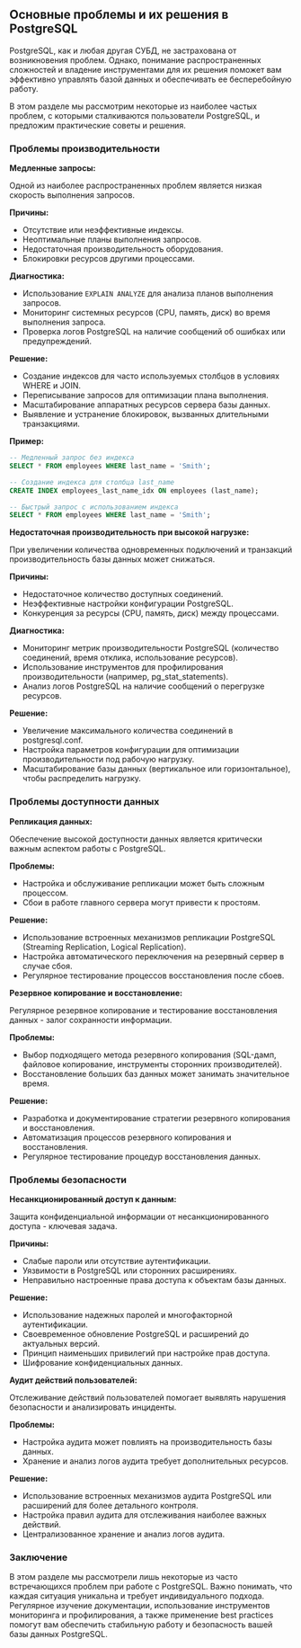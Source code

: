 ## Основные проблемы и их решения в PostgreSQL

PostgreSQL, как и любая другая СУБД, не застрахована от возникновения проблем. Однако, понимание распространенных сложностей и владение инструментами для их решения поможет вам эффективно управлять базой данных и обеспечивать ее бесперебойную работу. 

В этом разделе мы рассмотрим некоторые из наиболее частых проблем, с которыми сталкиваются пользователи PostgreSQL, и предложим практические советы и решения.

### Проблемы производительности

**Медленные запросы:**

Одной из наиболее распространенных проблем является низкая скорость выполнения запросов. 

**Причины:**

* Отсутствие или неэффективные индексы.
* Неоптимальные планы выполнения запросов.
* Недостаточная производительность оборудования.
* Блокировки ресурсов другими процессами.

**Диагностика:**

* Использование `EXPLAIN ANALYZE` для анализа планов выполнения запросов. 
* Мониторинг системных ресурсов (CPU, память, диск) во время выполнения запроса.
* Проверка логов PostgreSQL на наличие сообщений об ошибках или предупреждений.

**Решение:**

* Создание индексов для часто используемых столбцов в условиях WHERE и JOIN.
* Переписывание запросов для оптимизации плана выполнения. 
* Масштабирование аппаратных ресурсов сервера базы данных.
* Выявление и устранение блокировок, вызванных длительными транзакциями.

**Пример:**

```sql
-- Медленный запрос без индекса
SELECT * FROM employees WHERE last_name = 'Smith';
```

```sql
-- Создание индекса для столбца last_name
CREATE INDEX employees_last_name_idx ON employees (last_name);
```

```sql
-- Быстрый запрос с использованием индекса
SELECT * FROM employees WHERE last_name = 'Smith';
```

**Недостаточная производительность при высокой нагрузке:**

При увеличении количества одновременных подключений и транзакций производительность базы данных может снижаться.

**Причины:**

* Недостаточное количество доступных соединений.
* Неэффективные настройки конфигурации PostgreSQL.
* Конкуренция за ресурсы (CPU, память, диск) между процессами.

**Диагностика:**

* Мониторинг метрик производительности PostgreSQL (количество соединений, время отклика, использование ресурсов).
* Использование инструментов для профилирования производительности (например, pg_stat_statements).
* Анализ логов PostgreSQL на наличие сообщений о перегрузке ресурсов.

**Решение:**

* Увеличение максимального количества соединений в postgresql.conf.
* Настройка параметров конфигурации для оптимизации производительности под рабочую нагрузку. 
* Масштабирование базы данных (вертикальное или горизонтальное), чтобы распределить нагрузку.

### Проблемы доступности данных

**Репликация данных:**

Обеспечение высокой доступности данных является критически важным аспектом работы с PostgreSQL.

**Проблемы:**

* Настройка и обслуживание репликации может быть сложным процессом.
* Сбои в работе главного сервера могут привести к простоям.

**Решение:**

* Использование встроенных механизмов репликации PostgreSQL (Streaming Replication, Logical Replication).
* Настройка автоматического переключения на резервный сервер в случае сбоя.
* Регулярное тестирование процессов восстановления после сбоев.

**Резервное копирование и восстановление:**

Регулярное резервное копирование и тестирование восстановления данных - залог сохранности информации.

**Проблемы:**

* Выбор подходящего метода резервного копирования (SQL-дамп, файловое копирование, инструменты сторонних производителей).
* Восстановление больших баз данных может занимать значительное время.

**Решение:**

* Разработка и документирование стратегии резервного копирования и восстановления.
* Автоматизация процессов резервного копирования и восстановления.
* Регулярное тестирование процедур восстановления данных.

### Проблемы безопасности

**Несанкционированный доступ к данным:**

Защита конфиденциальной информации от несанкционированного доступа -  ключевая задача.

**Причины:**

* Слабые пароли или отсутствие аутентификации.
* Уязвимости в PostgreSQL или сторонних расширениях.
* Неправильно настроенные права доступа к объектам базы данных.

**Решение:**

* Использование надежных паролей и многофакторной аутентификации.
* Своевременное обновление PostgreSQL и расширений до актуальных версий.
* Принцип наименьших привилегий при настройке прав доступа.
* Шифрование конфиденциальных данных.

**Аудит действий пользователей:**

Отслеживание действий пользователей помогает выявлять нарушения безопасности и анализировать инциденты.

**Проблемы:**

* Настройка аудита может повлиять на производительность базы данных.
* Хранение и анализ логов аудита требует дополнительных ресурсов.

**Решение:**

* Использование встроенных механизмов аудита PostgreSQL или расширений для более детального контроля.
* Настройка правил аудита для отслеживания наиболее важных действий.
* Централизованное хранение и анализ логов аудита.

### Заключение

В этом разделе мы рассмотрели лишь некоторые из часто встречающихся проблем при работе с PostgreSQL. Важно понимать, что каждая ситуация уникальна и требует индивидуального подхода.  Регулярное изучение документации, использование инструментов мониторинга и профилирования, а также применение best practices помогут вам обеспечить стабильную работу и безопасность вашей базы данных PostgreSQL. 
